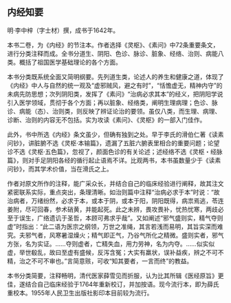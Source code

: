 ## 内经知要

明·李中梓（字士材）撰，成书于1642年。

本书二卷，为《内经》的节注本。作者选择《灵枢》、《素问》中72条重要条文，进行分类注释而成。全书分道生、阴阳、色诊、脉诊、脏象、经络、治则、病能八类。概括了祖国医学基础理论的各个方面。

本书分类既系统全面又简明纲要。先列道生类，论述人的养生和健康之道，体现了《内经》中人与自然的统一观及“虚邪贼风，避之有时”，“恬憺虚无，精神内守”的未病先防思想；次列阴阳类，发挥了《素问》“治病必求其本”的经义，把阴阳学说引入医学领域，贯彻于各个方面；再以脏象、经络类，阐明生理病理；色诊、脉诊、病能（态）、治则类，则反映了辨证论治的要领。虽仅八类，而生理、病理、诊断、治则的内容无不包括。实为攻读《素问》、《灵枢》的一部入门佳作。

此外，书中所选《内经》条文虽少，但确有独到之处。早于李氏的滑伯仁著《读素问钞》，讲脏腑不选《灵枢·本输篇》，遗漏了五脏六腑表里相合的重要问题；论望诊不选《灵枢·五色篇》，忽视了，颜面色诊的有关论述；述经络不选《灵枢・经脉篇》，则对手足阴阳各经的循行起止语焉不详。比观两书，本书虽数量少于《读素问钞》，而其学术价值，当在滑氏之上。

作者对原文所作的注释，能广采众长，并结合自己的临床经验进行阐释，故其注文紧密联系实际，重点突出，条理清晰。如治则篇中注释“治病必求于本”时说：“故治病者，万绪纷然，必求于本，或本于阴，或本于阳，阴阳既得，病祟焉逃，苓连姜附，尽可回春，参术硝黄，并能起死。此之未辨，畏攻畏补，忧热忧寒，两歧必至于误生，广络遗讥于圣哲，本顾可弗求乎哉”。又如阐述“邪气盛则实，精气夺则虚”时指出：“此二语为医宗之纲领，万世之准绳，其言若浅而易明，其旨实深而难究。夫邪气者，风寒暑湿燥火；精气即正气，乃谷气所化之精微。盛则实者，邪气方张，名为实证。……夺则虚者，亡精失血，用力劳神，名为内夺。……似实似虚，举世殽乱，故曰至虚有盛候，反泻含冤；大实有羸状，误补益疾，辨之不可不精，治之不可不审也。”言简意赅，可收“知其要者，一言而终”的教益。

本书分类简要，注释畅明，清代医家薛雪见而折服，认为比其所辑《医经原旨》更佳，遂结合自己临床经验于1764年重新校订，并加按语。现今流行本，即为薛氏重校本。1955年人民卫生出版社影印本目前较为流行。